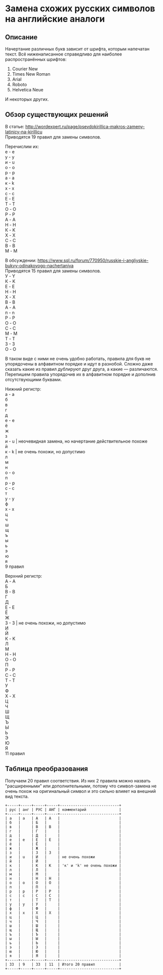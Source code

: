 # Замена схожих русских символов на английские аналоги

## Описание

Начертание различных букв зависит от шрифта, которым напечатан текст. Всё ниженаписанное справедливо для наиболее распространённых шрифтов:
1. Courier New
2. Times New Roman
3. Arial
4. Roboto
5. Helvetica Neue

И некоторых других.

## Обзор существующих решений

В статье: http://wordexpert.ru/page/psevdokirillica-makros-zameny-latinicy-na-kirillicu  
Приводятся 19 правил для замены символов.  

Перечислим их:  
е - e  
у - y  
и - u  
о - o  
р - p  
а - a  
к - k  
х - x  
с - c  
Е - E  
Т - T  
О - O  
Р - P  
А - A  
Н - H  
К - K  
Х - X  
С - C  
В - B  
М - M  

В обсуждении: https://www.sql.ru/forum/770950/russkie-i-angliyskie-bukvy-odinakovogo-nachertaniya  
Приводятся 15 правил для замены символов.  
У - Y  
К - K  
Е - E  
Н - H  
Х - X  
В - B  
А - A  
п - n  
Р - P  
О - O  
С - C  
М - M  
Т - T  
З - 3  
О - O  

В таком виде с ними не очень удобно работать, правила для букв не упорядочены в алфавитном порядке и идут в разнобой. Сложно даже сказать какие из правил дублируют друг друга, а какие — различаются. Перепишем правила упорядочив их в алфавитном порядке и дополнив отсутствующими буквами.  

Нижний регистр:  
а - a  
б  
в  
г  
д  
е - e  
ё  
ж  
з  
и - u | неочевидная замена, но начертание действительное похоже  
й  
к - k | не очень похожи, но допустимо  
л  
м  
н  
о - o  
п  
р - p  
с - c  
т  
у - y  
ф  
х - x  
ц  
ч  
ш  
щ  
ъ  
ы  
ь  
э  
ю  
я  
9 правил  

Верхний регистр:  
А - A  
Б  
В - B  
Г  
Д  
Е - E  
Ё  
Ж  
З - 3 | не очень похожи, но допустимо  
И  
Й  
К - K  
Л  
М  
Н - H  
О - O  
П  
Р - P  
С - C  
Т - T  
У  
Ф  
Х - X  
Ц  
Ч  
Ш  
Щ  
Ъ  
Ы  
Ь  
Э  
Ю  
Я  
11 правил  

## Таблица преобразования

Получаем 20 правил соответствия. Из них 2 правила можно назвать "расширенными" или дополнительными, потому что символ-замена не очень похож на оригинальный символ и это сильно влияет на внешний вид текста.  

```Shell
+-----+-----+-----+-----+---------------------------+  
| рус | анг | РУС | АНГ | комментарий               |  
+-----+-----+-----+-----+---------------------------+  
| а   | a   | А   | A   |                           |  
| б   |     | Б   |     |                           |  
| в   |     | В   | B   |                           |  
| г   |     | Г   |     |                           |  
| д   |     | Д   |     |                           |  
| е   | e   | Е   | E   |                           |  
| ё   |     | Ё   |     |                           |  
| ж   |     | Ж   |     |                           |  
| з   |     | З   | 3   |                           |  
| и   | u   | И   |     | не очень похожи           |  
| й   |     | Й   |     |                           |  
| к   |     | К   | K   | 'к' и 'k' не очень похожи |  
| л   |     | Л   |     |                           |  
| м   |     | М   |     |                           |  
| н   |     | Н   | H   |                           |  
| о   | o   | О   | O   |                           |  
| п   |     | П   |     |                           |  
| р   | p   | Р   | P   |                           |  
| с   | c   | С   | C   |                           |  
| т   |     | Т   | T   |                           |  
| у   | y   | У   |     |                           |  
| ф   |     | Ф   |     |                           |  
| х   | x   | Х   | X   |                           |  
| ц   |     | Ц   |     |                           |  
| ч   |     | Ч   |     |                           |  
| ш   |     | Ш   |     |                           |  
| щ   |     | Щ   |     |                           |  
| ъ   |     | Ъ   |     |                           |  
| ы   |     | Ы   |     |                           |  
| ь   |     | Ь   |     |                           |  
| э   |     | Э   |     |                           |  
| ю   |     | Ю   |     |                           |  
| я   |     | Я   |     |                           |  
+-----+-----+-----+-----+---------------------------+  
| 33  | 9   | 33  | 11  | Итого 20 правил           |  
+-----+-----+-----+-----+---------------------------+  
```
